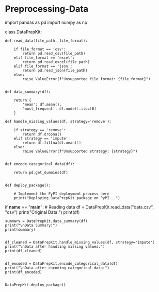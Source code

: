 # Preprocessing-Data
import pandas as pd
import numpy as np

class DataPrepKit:
    
    def read_data(file_path, file_format):
       
        if file_format == 'csv':
            return pd.read_csv(file_path)
        elif file_format == 'excel':
            return pd.read_excel(file_path)
        elif file_format == 'json':
            return pd.read_json(file_path)
        else:
            raise ValueError(f"Unsupported file format: {file_format}")

    
    def data_summary(df):
       
        return {
            'mean': df.mean(),
            'most_frequent': df.mode().iloc[0]
        }

    def handle_missing_values(df, strategy='remove'):
       
        if strategy == 'remove':
            return df.dropna()
        elif strategy == 'impute':
            return df.fillna(df.mean())
        else:
            raise ValueError(f"Unsupported strategy: {strategy}")

   
    def encode_categorical_data(df):
       
        return pd.get_dummies(df)

    
    def deploy_package():
       
        # Implement the PyPI deployment process here
        print("Deploying DataPrepKit package on PyPI...")


if __name__ == "__main__":
    # Reading data
    df = DataPrepKit.read_data("data.csv", "csv")
    print("Original Data:")
    print(df)
    
    
    summary = DataPrepKit.data_summary(df)
    print("\nData Summary:")
    print(summary)
    
    
    df_cleaned = DataPrepKit.handle_missing_values(df, strategy='impute')
    print("\nData after handling missing values:")
    print(df_cleaned)
    
    
    df_encoded = DataPrepKit.encode_categorical_data(df)
    print("\nData after encoding categorical data:")
    print(df_encoded)
    
    
    DataPrepKit.deploy_package()
